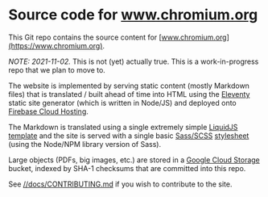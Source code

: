 # Source code for www.chromium.org

This Git repo contains the source content for
[www.chromium.org](https://www.chromium.org).

*NOTE: 2021-11-02.* This is not (yet) actually true. This is a work-in-progress
repo that we plan to move to.

The website is implemented by serving static content (mostly Markdown files)
that is translated / built ahead of time into HTML using the
[Eleventy](https://11ty.dev) static site generator (which is written in
Node/JS) and deployed onto [Firebase Cloud Hosting](firebase.google.com/products/hosting).

The Markdown is translated using a single extremely simple
[LiquidJS](LiquidJS) [template](site/_templates/default.tmpl)
and the site is served with a single basic
[Sass/SCSS](sass-lang.com) [stylesheet](site/_stylesheets/default.scss)
(using the Node/NPM library version of Sass).

Large objects (PDFs, big images, etc.) are stored in a
[Google Cloud Storage](cloud.google.com/storage) bucket, indexed by
SHA-1 checksums that are committed into this repo.

See [//docs/CONTRIBUTING.md](docs/CONTRIBUTING.md) if you wish to contribute
to the site.
